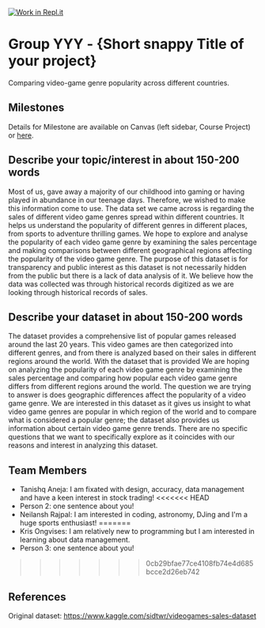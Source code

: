 [![Work in Repl.it](https://classroom.github.com/assets/work-in-replit-14baed9a392b3a25080506f3b7b6d57f295ec2978f6f33ec97e36a161684cbe9.svg)](https://classroom.github.com/online_ide?assignment_repo_id=312721&assignment_repo_type=GroupAssignmentRepo)
# Group YYY - {Short snappy Title of your project}

Comparing video-game genre popularity across different countries.

## Milestones

Details for Milestone are available on Canvas (left sidebar, Course Project) or [here](https://firas.moosvi.com/courses/data301/project/milestone01.html).

## Describe your topic/interest in about 150-200 words


Most of us, gave away a majority of our childhood into gaming or having played in abundance in our teenage days. Therefore, we wished to make this information come to use. The data set we came across is regarding the sales of different video game genres spread within different countries. It helps us understand the popularity of different genres in different places, from sports to adventure thrilling games. We hope to explore and analyse the popularity of each video game genre by examining the sales percentage and making comparisons between different  geographical regions affecting the popularity of the video game genre. The purpose of this dataset is for transparency and public interest as this dataset is not necessarily hidden from the public but there is a lack of data analysis of it. We believe how the data was collected was through historical records digitized as we are looking through historical records of sales. 


## Describe your dataset in about 150-200 words

The dataset provides a comprehensive list of popular games released around the last 20 years. This video games are then categorized into different genres, and from there is analyzed based on their sales in different regions around the world. With the dataset that is provided We are hoping on analyzing the popularity of each video game genre by examining the sales percentage and comparing how popular each video game genre differs from different regions around the world. The question we are trying to answer is does geographic differences affect the popularity of a video game genre. We are interested in this dataset as it gives us insight to what video game genres are popular in which region of the world and to compare what is considered a popular genre; the dataset also provides us information about certain video game genre trends. There are no specific questions that we want to specifically explore as it coincides with our reasons and interest in analyzing this dataset. 
## Team Members

- Tanishq Aneja: I am fixated with design, accuracy, data management and have a keen interest in stock trading!
<<<<<<< HEAD
- Person 2: one sentence about you!
- Neilansh Rajpal: I am interested in coding, astronomy, DJing and I'm a huge sports enthusiast!
=======
- Kris Ongvises: I am relatively new to programming but I am interested in learning about data management.
- Person 3: one sentence about you!
>>>>>>> 0cb29bfae77ce4108fb74e4d685bcce2d26eb742

## References
Original dataset: https://www.kaggle.com/sidtwr/videogames-sales-dataset

